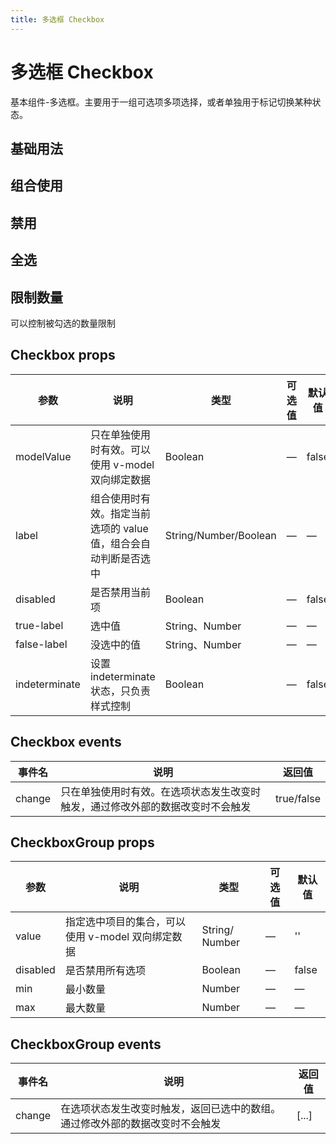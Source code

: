 ```yaml
---
title: 多选框 Checkbox
---
```


<f-back-top></f-back-top>

# 多选框 Checkbox

基本组件-多选框。主要用于一组可选项多项选择，或者单独用于标记切换某种状态。

## 基础用法

<preview path="./demo/Checkbox/Basic.vue"></preview>

## 组合使用

<preview path="./demo/Checkbox/Group.vue"></preview>

## 禁用

<preview path="./demo/Checkbox/Disabled.vue"></preview>

## 全选

<preview path="./demo/Checkbox/All.vue"></preview>

## 限制数量

可以控制被勾选的数量限制

<preview path="./demo/Checkbox/Limit.vue"></preview>

## Checkbox props

| 参数          | 说明                                                            | 类型                  | 可选值 | 默认值 |
| ------------- | --------------------------------------------------------------- | --------------------- | ------ | ------ |
| modelValue    | 只在单独使用时有效。可以使用 v-model 双向绑定数据               | Boolean               | —      | false  |
| label         | 组合使用时有效。指定当前选项的 value 值，组合会自动判断是否选中 | String/Number/Boolean | —      | —      |
| disabled      | 是否禁用当前项                                                  | Boolean               | —      | false  |
| true-label    | 选中值                                                          | String、Number        | —      | —      |
| false-label   | 没选中的值                                                      | String、Number        | —      | —      |
| indeterminate | 设置 indeterminate 状态，只负责样式控制                         | Boolean               | —      | false  |

## Checkbox events

| 事件名 | 说明                                                                           | 返回值     |
| ------ | ------------------------------------------------------------------------------ | ---------- |
| change | 只在单独使用时有效。在选项状态发生改变时触发，通过修改外部的数据改变时不会触发 | true/false |

## CheckboxGroup props

| 参数     | 说明                                              | 类型           | 可选值 | 默认值 |
| -------- | ------------------------------------------------- | -------------- | ------ | ------ |
| value    | 指定选中项目的集合，可以使用 v-model 双向绑定数据 | String/ Number | —      | ''     |
| disabled | 是否禁用所有选项                                  | Boolean        | —      | false  |
| min      | 最小数量                                          | Number         | —      | —      |
| max      | 最大数量                                          | Number         | —      | —      |

## CheckboxGroup events

| 事件名 | 说明                                                                         | 返回值 |
| ------ | ---------------------------------------------------------------------------- | ------ |
| change | 在选项状态发生改变时触发，返回已选中的数组。通过修改外部的数据改变时不会触发 | [...]  |
